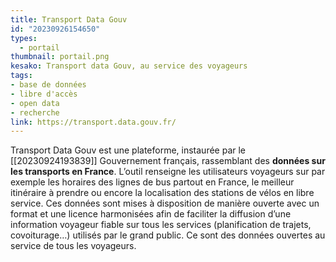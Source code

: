 ```yaml
---
title: Transport Data Gouv
id: "20230926154650"
types:
  - portail
thumbnail: portail.png
kesako: Transport data Gouv, au service des voyageurs
tags:
- base de données
- libre d'accès
- open data
- recherche
link: https://transport.data.gouv.fr/
---
```


Transport Data Gouv est une plateforme, instaurée par le [[20230924193839]] Gouvernement français, rassemblant des **données sur les transports en France**. L’outil renseigne les utilisateurs voyageurs sur par exemple les horaires des lignes de bus partout en France, le meilleur itinéraire à prendre ou encore la localisation des stations de vélos en libre service. Ces données sont mises à disposition de manière ouverte avec un format et une licence harmonisées afin de faciliter la diffusion d’une information voyageur fiable sur tous les services (planification de trajets, covoiturage…) utilisés par le grand public. Ce sont des données ouvertes au service de tous les voyageurs.

